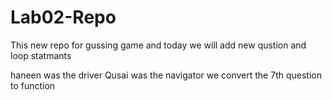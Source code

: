 # Lab02-Repo
This new repo for gussing game and today we will add new qustion and loop statmants  

haneen was the driver 
Qusai was the navigator 
we convert the 7th question to function 

